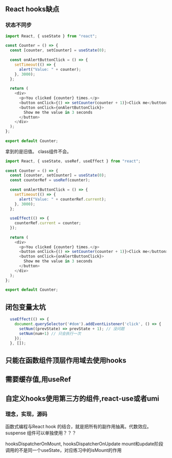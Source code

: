 ## React hooks缺点 


### 状态不同步 
```js
import React, { useState } from "react";
​
const Counter = () => {
  const [counter, setCounter] = useState(0);
​
  const onAlertButtonClick = () => {
    setTimeout(() => {
      alert("Value: " + counter);
    }, 3000);
  };
​
  return (
    <div>
      <p>You clicked {counter} times.</p>
      <button onClick={() => setCounter(counter + 1)}>Click me</button>
      <button onClick={onAlertButtonClick}>
        Show me the value in 3 seconds
      </button>
    </div>
  );
};
​
export default Counter;
``` 
拿到的是旧值。 class组件不会。 


```js
import React, { useState, useRef, useEffect } from "react";
​
const Counter = () => {
  const [counter, setCounter] = useState(0);
  const counterRef = useRef(counter);
​
  const onAlertButtonClick = () => {
    setTimeout(() => {
      alert("Value: " + counterRef.current);
    }, 3000);
  };
​
  useEffect(() => {
    counterRef.current = counter;
  });
​
  return (
    <div>
      <p>You clicked {counter} times.</p>
      <button onClick={() => setCounter(counter + 1)}>Click me</button>
      <button onClick={onAlertButtonClick}>
        Show me the value in 3 seconds
      </button>
    </div>
  );
};
​
export default Counter;
``` 



## 闭包变量太坑 

```js
  useEffect(() => {
    document.querySelector('#dom').addEventListener('click', () => {
      setNum((prevState) => prevState + 1); // 没问题 
      setNum(num+1) // 只会执行一次 
    });
  }, []);
```


## 只能在函数组件顶层作用域去使用hooks 


## 需要缓存值,用useRef  


## 自定义hooks使用第三方的组件,react-use或者umi




### 理念，实现，源码
函数式编程与React hook 的结合，就是把所有的副作用抽离。代数效应。
suspense 组件可以单独使用？？？

hooksDispatcherOnMount, hooksDispatcherOnUpdate mount和update阶段调用的不是同一个useState，对应练习中的isMount的作用